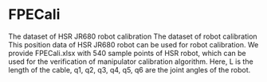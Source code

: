 # FPECali
The dataset of HSR JR680 robot calibration The dataset of robot calibration This position data of HSR JR680 robot can be used for robot calibration. We provide FPECali.xlsx with 540 sample points of HSR robot, which can be used for the verification of manipulator calibration algorithm. Here, L is the length of the cable, q1, q2, q3, q4, q5, q6 are the joint angles of the robot.
